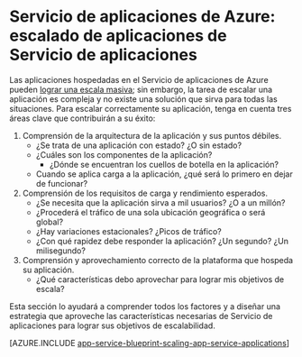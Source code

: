 <properties 
	pageTitle="Servicio de aplicaciones de Azure: escalado de aplicaciones de Servicio de aplicaciones" 
	description="Aprenda los pormenores del escalado de una aplicación en Servicio de aplicaciones." 
	keywords="servicio de aplicaciones, servicio de aplicaciones de azure, escala, escalable, plan del servicio de aplicaciones, costo del servicio de aplicaciones"
	services="app-service" 
	documentationCenter="" 
	authors="btardif" 
	manager="wpickett" 
	editor=""/>

<tags 
	ms.service="app-service" 
	ms.workload="na" 
	ms.tgt_pltfrm="na" 
	ms.devlang="na" 
	ms.topic="article" 
	ms.date="02/10/2016" 
	ms.author="byvinyal"/>
	
# Servicio de aplicaciones de Azure: escalado de aplicaciones de Servicio de aplicaciones

Las aplicaciones hospedadas en el Servicio de aplicaciones de Azure pueden [lograr una escala masiva](https://azure.microsoft.com/blog/canadian-broadcasting-corporation-radio-canada-leverage-azure-for-smooth-election-coverage/); sin embargo, la tarea de escalar una aplicación es compleja y no existe una solución que sirva para todas las situaciones. Para escalar correctamente su aplicación, tenga en cuenta tres áreas clave que contribuirán a su éxito:

1. Comprensión de la arquitectura de la aplicación y sus puntos débiles.
	* ¿Se trata de una aplicación con estado? ¿O sin estado?
	* ¿Cuáles son los componentes de la aplicación?
		* ¿Dónde se encuentran los cuellos de botella en la aplicación? 
	* Cuando se aplica carga a la aplicación, ¿qué será lo primero en dejar de funcionar?
2. Comprensión de los requisitos de carga y rendimiento esperados.
	* ¿Se necesita que la aplicación sirva a mil usuarios? ¿O a un millón?
	* ¿Procederá el tráfico de una sola ubicación geográfica o será global?
	* ¿Hay variaciones estacionales? ¿Picos de tráfico? 
	* ¿Con qué rapidez debe responder la aplicación? ¿Un segundo? ¿Un milisegundo?
3. Comprensión y aprovechamiento correcto de la plataforma que hospeda su aplicación.
	* ¿Qué características debo aprovechar para lograr mis objetivos de escala?
	
Esta sección lo ayudará a comprender todos los factores y a diseñar una estrategia que aproveche las características necesarias de Servicio de aplicaciones para lograr sus objetivos de escalabilidad.

[AZURE.INCLUDE [app-service-blueprint-scaling-app-service-applications](../../includes/app-service-blueprint-scaling-app-service-applications.md)]

<!---HONumber=AcomDC_0211_2016-->